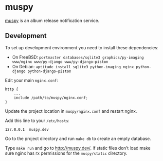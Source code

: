 # muspy

[muspy](https://muspy.com) is an album release notification service.

## Development

To set up development environment you need to install these dependencies:

* On FreeBSD: `portmaster databases/sqlite3 graphics/py-imaging www/nginx www/py-django www/py-django-piston`
* On Debian: `aptitude install sqlite3 python-imaging nginx python-django python-django-piston`

Edit your main `nginx.conf`:

    http {
        ...
        include /path/to/muspy/nginx.conf;
    }

Update the project location in `muspy/nginx.conf` and restart nginx.

Add this line to your `/etc/hosts`:

    127.0.0.1  muspy.dev

Go to the project directory and run `make db` to create an empty database.

Type `make run` and go to <http://muspy.dev/>. If static files don't load make
sure nginx has rx permissions for the `muspy/static` directory.
